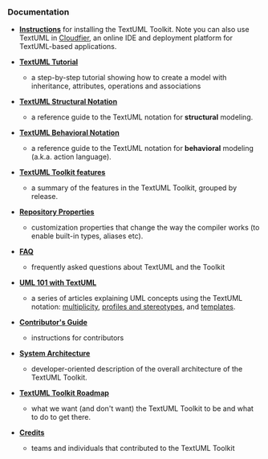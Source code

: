 ### Documentation

-   **[Instructions](install.md)** for installing the TextUML Toolkit. Note you can also
    use TextUML in
    [Cloudfier](http://cloudfier.com/ "http://cloudfier.com"), an online
    IDE and deployment platform for TextUML-based applications.

-   **[TextUML
    Tutorial](tutorial.md "TextUML Tutorial")**
    - a step-by-step tutorial showing how to create a model with
    inheritance, attributes, operations and associations

-   **[TextUML Structural
    Notation](structure.md "TextUML Guide")**
    - a reference guide to the TextUML notation for **structural**
    modeling.

-   **[TextUML Behavioral
    Notation](behavior.md "TextUML Action Language")**
    - a reference guide to the TextUML notation for **behavioral**
    modeling (a.k.a. action language).

-   **[TextUML Toolkit
    features](features.md "TextUML Toolkit Features")**
    - a summary of the features in the TextUML Toolkit, grouped by
    release.

-   **[Repository
    Properties](repository_properties.md "Repository Properties")**
    - customization properties that change the way the compiler works
    (to enable built-in types, aliases etc).

-   **[FAQ](faq.md "FAQ")**
    - frequently asked questions about TextUML and the Toolkit

-   **[UML 101 with
    TextUML](uml_101.md "UML 101")**
    - a series of articles explaining UML concepts using the TextUML
    notation:
    [multiplicity](http://sourceforge.net/apps/mediawiki/textuml/index.php?title=UML_101#Multiplicity "UML 101"),
    [profiles and
    stereotypes](http://sourceforge.net/apps/mediawiki/textuml/index.php?title=UML_101#Profiles_and_Stereotypes "UML 101"),
    and
    [templates](http://sourceforge.net/apps/mediawiki/textuml/index.php?title=UML_101#Templates "UML 101").

-   **[Contributor's
    Guide](contributor.md "Contributor Guide")**
    - instructions for contributors

-   **[System
    Architecture](architecture.md "System Architecture")**
    - developer-oriented description of the overall architecture of the
    TextUML Toolkit.

-   **[TextUML Toolkit
    Roadmap](roadmap.md "TextUML Toolkit Roadmap")**
    - what we want (and don't want) the TextUML Toolkit to be and what
    to do to get there.
-   **[Credits](credits.md "Credits")**
    - teams and individuals that contributed to the TextUML Toolkit
